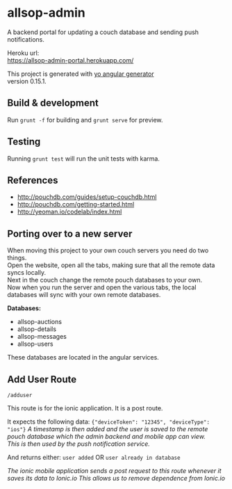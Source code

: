 # allsop-admin

A backend portal for updating a couch database and sending push notifications.  
  
Heroku url:  
https://allsop-admin-portal.herokuapp.com/

This project is generated with [yo angular generator](https://github.com/yeoman/generator-angular)  
version 0.15.1.  

## Build & development
Run `grunt -f` for building and `grunt serve` for preview.  

## Testing
Running `grunt test` will run the unit tests with karma.  

## References
- http://pouchdb.com/guides/setup-couchdb.html
- http://pouchdb.com/getting-started.html
- http://yeoman.io/codelab/index.html

## Porting over to a new server
When moving this project to your own couch servers you need do two things.  
Open the website, open all the tabs, making sure that all the remote data syncs locally.  
Next in the couch change the remote pouch databases to your own.  
Now when you run the server and open the various tabs, the local databases will sync with your own remote databases.  
  
**Databases:**  
- allsop-auctions  
- allsop-details  
- allsop-messages  
- allsop-users  

  
These databases are located in the angular services.  

## Add User Route
`/adduser`

This route is for the ionic application.
It is a post route.

It expects the following data:
`
{"deviceToken": "12345", "deviceType": "ios"}
`
*A timestamp is then added and the user is saved to the remote pouch database which the admin backend and mobile app can view.*  
*This is then used by the push notification service.*

And returns either:
`user added`
OR
`user already in database`

*The ionic mobile application sends a post request to this route whenever it saves its data to Ionic.io*
*This allows us to remove dependence from Ionic.io*
